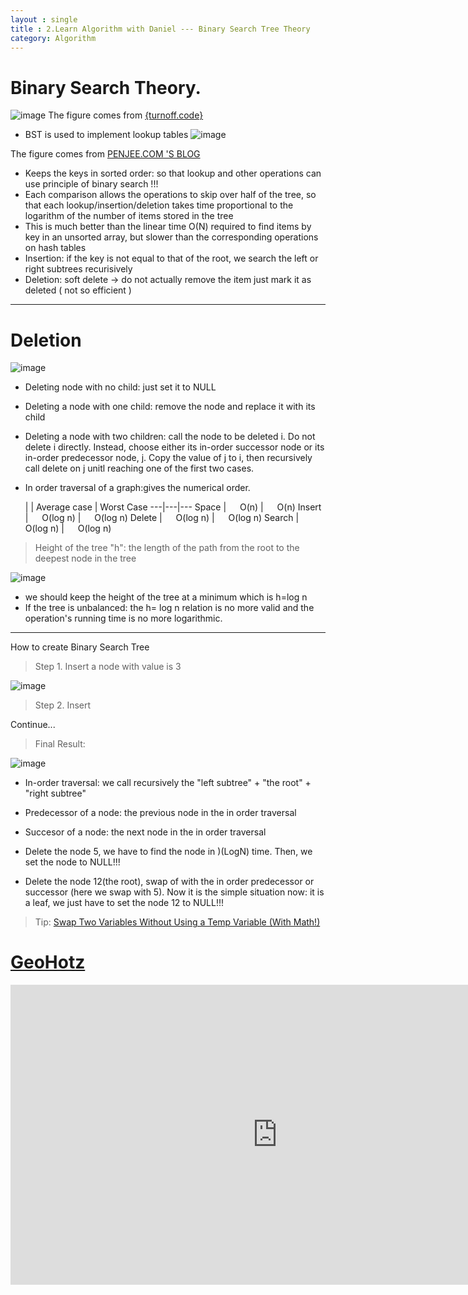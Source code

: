 ```yaml
---
layout : single
title : 2.Learn Algorithm with Daniel --- Binary Search Tree Theory
category: Algorithm
---
```


# Binary Search Theory.

![image](http://turnoff.us/image/en/binary-tree.png)
The figure comes from [{turnoff.code}](http://note.youdao.com/)

- BST is used to implement lookup tables
![image](https://blog.penjee.com/wp-content/uploads/2015/11/binary-search-tree-sorted-array-animation.gif)

The figure comes from [PENJEE.COM 'S BLOG](https://blog.penjee.com/5-gifs-to-understand-binary-search-tree/)

- Keeps the keys in sorted order: so that lookup and other operations can use principle of binary search !!!
- Each comparison allows the operations to skip over half of the tree, so that each lookup/insertion/deletion takes time proportional to the logarithm of the number of items stored in the tree
- This is much better than the linear time O(N) required to find items by key in an unsorted array, but slower than the corresponding operations on hash tables
- Insertion: if the key is not equal to that of the root, we search the left or right subtrees recurisively
- Deletion: soft delete -> do not actually remove the item just mark it as deleted ( not so efficient )

---

# Deletion

![image](https://www.cs.cmu.edu/~adamchik/15-121/lectures/Trees/pix/del01.bmp)

- Deleting node with no child: just set it to NULL
- Deleting a node with one child: remove the node and replace it with its child
- Deleting a node with two children: call the node to be deleted i. Do not delete i directly. Instead, choose either its in-order successor node or its in-order predecessor node, j. Copy the value of j to i, then recursively call delete on j unitl reaching one of the first two cases.
- In order traversal of a graph:gives the numerical order.



  | | Average case | Worst Case
---|---|---
Space |  &emsp; O(n)  | &emsp; O(n)
Insert | &emsp; O(log n) | &emsp; O(log n)
Delete | &emsp; O(log n) | &emsp; O(log n)
Search | &emsp; O(log n) | &emsp; O(log n)


> Height of the tree "h": the length of the path from the root to the deepest node in the tree

![image](http://web.cs.wpi.edu/~cs507/f98/classes/class04/fig01.gif)

- we should keep the height of the tree at a minimum which is h=log n
- If the tree is unbalanced: the h= log n  relation is no more valid and the operation's running time is no more logarithmic.

---
How to create Binary Search Tree

> Step 1. Insert a node with value is 3

![image](http://p1.bpimg.com/567571/2e919f9c4bb56005.png)

> Step 2. Insert

Continue...

> Final Result:

![image](http://p1.bqimg.com/567571/6266e48e4828de12.png)



- In-order traversal: we call recursively the "left subtree" + "the root" + "right subtree"  
- Predecessor of a node: the previous node in the in order traversal
- Succesor of a node: the next node in the in order traversal

- Delete the node 5, we have to find the node in )(LogN) time. Then, we set the node to NULL!!!

- Delete the node 12(the root), swap of with the in order predecessor or successor (here we swap with 5). Now it is the simple situation now: it is a leaf, we just have to set the node 12 to NULL!!!

> Tip: [Swap Two Variables Without Using a Temp Variable (With Math!)](http://chris-taylor.github.io/blog/2013/02/25/xor-trick/)


# [GeoHotz](https://en.wikipedia.org/wiki/George_Hotz)

<div style="max-width:640px; margin:0 auto 10px;" >
<div
style="position: relative;
width:100%;
padding-bottom:56.25%;
height:0;">

<iframe width="854" height="480" src="https://www.youtube.com/embed/Rba7qjb0378" frameborder="0" allowfullscreen></iframe>

</div>
</div>
